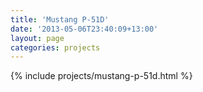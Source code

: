 ```yaml
---
title: 'Mustang P-51D'
date: '2013-05-06T23:40:09+13:00'
layout: page
categories: projects
---
```


{% include projects/mustang-p-51d.html %}
